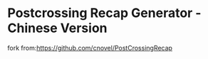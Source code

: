 # Postcrossing Recap Generator - Chinese Version

fork from:https://github.com/cnovel/PostCrossingRecap


